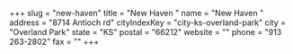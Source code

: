 +++
slug = "new-haven"
title = "New Haven "
name = "New Haven "
address = "8714 Antioch rd"
cityIndexKey = "city-ks-overland-park"
city = "Overland Park"
state = "KS"
postal = "66212"
website = ""
phone = "913 263-2802"
fax = ""
+++
